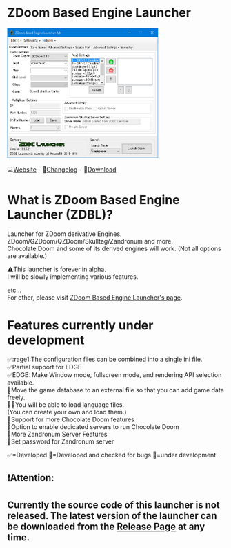 # ZDoom Based Engine Launcher
<img src="image/unnamed.png" alt="attach:a" title="attach:a" width="350" height="300">


:computer:[Website](https://sites.google.com/view/zdoom-based-engine-launcher/) - :ledger:[Changelog](https://github.com/masato462/ZDoom-Based-Engine-Launcher/releases) - :floppy_disk:[Download](https://github.com/masato462/ZDoom-Based-Engine-Launcher/releases)

# What is ZDoom Based Engine Launcher (ZDBL)?
Launcher for ZDoom derivative Engines.  ZDoom/GZDoom/QZDoom/Skulltag/Zandronum and more.  
Chocolate Doom and some of its derived engines will work. (Not all options are available.)  

:warning:This launcher is forever in alpha.  
I will be slowly implementing various features.  

etc...  
For other, please visit [ZDoom Based Engine Launcher's page](https://sites.google.com/view/zdoom-based-engine-launcher/home).  
  
# Features currently under development  
:white_check_mark::rage1:The configuration files can be combined into a single ini file.  
:white_check_mark:Partial support for EDGE  
:white_check_mark:EDGE: Make Window mode, fullscreen mode, and rendering API selection available.  
:construction:Move the game database to an external file so that you can add game data freely.  
:construction::speech_balloon:You will be able to load language files.   
(You can create your own and load them.)  
:construction:Support for more Chocolate Doom features  
:wrench:Option to enable dedicated servers to run Chocolate Doom  
:construction:More Zandronum Server Features  
:construction:Set password for Zandronum server  
  
:white_check_mark:=Developed :wrench:=Developed and checked for bugs :construction:=under development  
## :heavy_exclamation_mark:Attention:
## Currently the source code of this launcher is not released. The latest version of the launcher can be downloaded from the [Release Page](https://github.com/masato462/ZDoom-Based-Engine-Launcher/releases) at any time.
